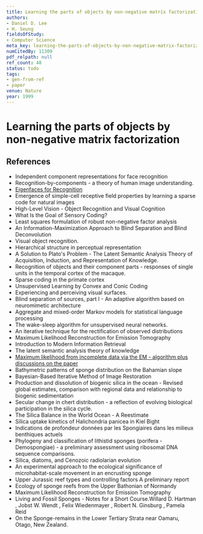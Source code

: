 ```yaml
---
title: Learning the parts of objects by non-negative matrix factorization
authors:
- Daniel D. Lee
- H. Seung
fieldsOfStudy:
- Computer Science
meta_key: learning-the-parts-of-objects-by-non-negative-matrix-factorization
numCitedBy: 11309
pdf_relpath: null
ref_count: 48
status: todo
tags:
- gen-from-ref
- paper
venue: Nature
year: 1999
---
```


# Learning the parts of objects by non-negative matrix factorization

## References

- Independent component representations for face recognition
- Recognition-by-components - a theory of human image understanding.
- [Eigenfaces for Recognition](./eigenfaces-for-recognition.md)
- Emergence of simple-cell receptive field properties by learning a sparse code for natural images
- High-Level Vision - Object Recognition and Visual Cognition
- What Is the Goal of Sensory Coding?
- Least squares formulation of robust non-negative factor analysis
- An Information-Maximization Approach to Blind Separation and Blind Deconvolution
- Visual object recognition.
- Hierarchical structure in perceptual representation
- A Solution to Plato's Problem - The Latent Semantic Analysis Theory of Acquisition, Induction, and Representation of Knowledge.
- Recognition of objects and their component parts - responses of single units in the temporal cortex of the macaque.
- Sparse coding in the primate cortex
- Unsupervised Learning by Convex and Conic Coding
- Experiencing and perceiving visual surfaces.
- Blind separation of sources, part I - An adaptive algorithm based on neuromimetic architecture
- Aggregate and mixed-order Markov models for statistical language processing
- The wake-sleep algorithm for unsupervised neural networks.
- An iterative technique for the rectification of observed distributions
- Maximum Likelihood Reconstruction for Emission Tomography
- Introduction to Modern Information Retrieval
- The latent semantic analysis theory of knowledge
- [Maximum likelihood from incomplete data via the EM - algorithm plus discussions on the paper](./maximum-likelihood-from-incomplete-data-via-the-em-algorithm-plus-discussions-on-the-paper.md)
- Bathymetric patterns of sponge distribution on the Bahamian slope
- Bayesian-Based Iterative Method of Image Restoration
- Production and dissolution of biogenic silica in the ocean - Revised global estimates, comparison with regional data and relationship to biogenic sedimentation
- Secular change in chert distribution - a reflection of evolving biological participation in the silica cycle.
- The Silica Balance in the World Ocean - A Reestimate
- Silica uptake kinetics of Halichondria panicea in Kiel Bight
- Indications de profondeur données par les Spongiaires dans les milieux benthiques actuels
- Phylogeny and classification of lithistid sponges (porifera - Demospongiae) - a preliminary assessment using ribosomal DNA sequence comparisons.
- Silica, diatoms, and Cenozoic radiolarian evolution
- An experimental approach to the ecological significance of microhabitat-scale movement in an encrusting sponge
- Upper Jurassic reef types and controlling factors A preliminary report
- Ecology of sponge reefs from the Upper Bathonian of Normandy
- Maximum Likelihood Reconstruction for Emission Tomography
- Living and Fossil Sponges - Notes for a Short Course.Willard D. Hartman , Jobst W. Wendt , Felix Wiedenmayer , Robert N. Ginsburg , Pamela Reid
- On the Sponge-remains in the Lower Tertiary Strata near Oamaru, Otago, New Zealand.
